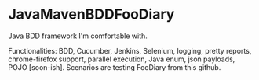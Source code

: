 # JavaMavenBDDFooDiary
Java BDD framework I'm comfortable with.

Functionalities:
BDD, Cucumber, Jenkins, Selenium, logging, pretty reports, chrome-firefox support, parallel execution, Java enum, json payloads, POJO [soon-ish].
Scenarios are testing FooDiary from this github.
